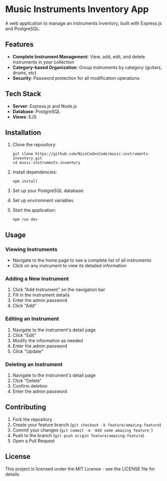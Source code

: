 # Music Instruments Inventory App

A web application to manage an instruments inventory, built with Express.js and PostgreSQL.

## Features

- **Complete Instrument Management**: View, add, edit, and delete instruments in your collection
- **Category-based Organization**: Group instruments by category (guitars, drums, etc)
- **Security**: Password protection for all modification operations

## Tech Stack

- **Server**: Express.js and Node.js
- **Database**: PostgreSQL
- **Views**: EJS

## Installation

1. Clone the repository:

   ```
   git clone https://github.com/NicoCodesCode/music-instruments-inventory.git
   cd music-instruments-inventory
   ```

2. Install dependencies:

   ```
   npm install
   ```

3. Set up your PostgreSQL database:

4. Set up environment variables

5. Start the application:
   ```
   npm run dev
   ```

## Usage

### Viewing Instruments

- Navigate to the home page to see a complete list of all instruments
- Click on any instrument to view its detailed information

### Adding a New Instrument

1. Click "Add Instrument" on the navigation bar
2. Fill in the instrument details
3. Enter the admin password
4. Click "Add"

### Editing an Instrument

1. Navigate to the instrument's detail page
2. Click "Edit"
3. Modify the information as needed
4. Enter the admin password
5. Click "Update"

### Deleting an Instrument

1. Navigate to the instrument's detail page
2. Click "Delete"
3. Confirm deletion
4. Enter the admin password

## Contributing

1. Fork the repository
2. Create your feature branch (`git checkout -b feature/amazing-feature`)
3. Commit your changes (`git commit -m 'Add some amazing feature'`)
4. Push to the branch (`git push origin feature/amazing-feature`)
5. Open a Pull Request

## License

This project is licensed under the MIT License - see the LICENSE file for details.
